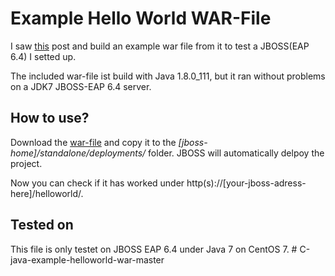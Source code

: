# Example Hello World WAR-File
I saw [this](http://centerkey.com/jboss/) post and build an example war file from it to test a JBOSS(EAP 6.4) I setted up.

The included war-file ist build with Java 1.8.0_111, but it ran without problems on a JDK7 JBOSS-EAP 6.4 server.

## How to use?
Download the [war-file](https://raw.githubusercontent.com/aeimer/java-example-helloworld-war/master/dist/helloworld.war) and copy it to the _[jboss-home]/standalone/deployments/_ folder. JBOSS will automatically delpoy the project.

Now you can check if it has worked under http(s)://[your-jboss-adress-here]/helloworld/.

## Tested on
This file is only testet on JBOSS EAP 6.4 under Java 7 on CentOS 7.
#   C - j a v a - e x a m p l e - h e l l o w o r l d - w a r - m a s t e r  
 